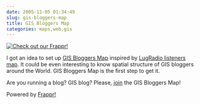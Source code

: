 ```yaml
---
date: 2005-11-05 01:34:49
slug: gis-bloggers-map
title: GIS Bloggers Map
categories: maps,web,gis
---
```


[![Check out our Frappr!](http://www.frappr.com/i/frapper_sticker.gif)](http://www.frappr.com/gisbloggers)

I got an idea to set up [GIS Bloggers Map](http://www.frappr.com/gisbloggers) inspired by [LugRadio listeners map](http://www.frappr.com/lugradio). It could be even interesting to know spatial structure of GIS bloggers around the World. GIS Bloggers Map is the first step to get it.

Are you running a blog? GIS blog? Please, [join](http://www.frappr.com/gisbloggers) the GIS Bloggers Map!

Powered by [Frappr!](http://www.frappr.com)
